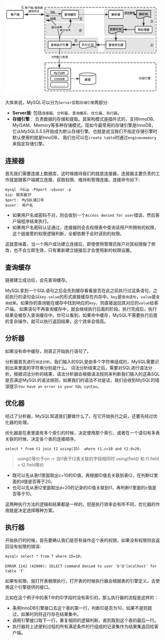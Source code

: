 ![img_10.png](img_10.png)

大体来说，MySQL可以分为`Server层`和`存储引擎`两部分:

* **Server层**: 包括`连接器`、`分析器`、`查询缓存`、`优化器`、`执行器`。
* **存储引擎**： 负责数据的存储和提取。其架构模式是插件式的，支持InnoDB、MyISAM、Memory等多种存储模式。现如今最常用的存储引擎是InnoDB，它从MySQL5.5.5开始成为默认存储引擎。也就是说当我们不指定存储引擎时默认使用的就是InnoDB，
我们也可以在`create table`时通过`engine=memory`来指定存储引擎。

## 连接器

首先我们需要连接上数据库，这时候接待我们的就是连接器，连接器主要负责的工作就是跟客户端建立连接、获取权限、维持和管理连接。连接命令如下:

```shell
mysql -h$ip -P$port -u$user -p
$ip: 服务器IP
$port： MySQL端口号
$user： 用户名
```

* 如果用户名或密码不对，则会收到一个`Access denied for user`错误，然后客户端程序结束执行。
* 如果用户名密码认证通过，连接器则会去权限表中查询该用户所拥有的权限，这个链接里的权限逻辑判断，全都依赖于此时读到的权限。

这就意味着，当一个用户成功建立连接后，即使使用管理员账户对其权限做了修改，也不会立即生效，只有重新建立链接后才会使用新的权限设置。

## 查询缓存

链接建立成功后，会先查询缓存。

MySQL拿到一个SQL语句之后会先到缓存看看是否在此之前执行过这条语句，之前执行的语句会以`key-value`的形式直接缓存在内存中。`key`是`查询语句`，`value`是`查询结果`。如果你的查询能在缓存中找到响应的`key`，则直接返回其对应的`value`给客户端。
如果语句不再查询缓存中，就会继续执行后面的阶段。执行完成后，执行结果会被存入查询缓存中。你可以看到，如果命中缓存，MySQL不需要执行后面的复杂操作，就可以执行返回结果，这个效率会很高。

## 分析器

如果没有命中缓存，则真正开始执行语句了。

分析器首先进行`词法分析`。我们输入的SQL是由多个字符串组成的，MySQL需要识别出来里面的字符串分别是什么。
词法分析结束之后，需要对SQL进行语法分析。根据词法分析的结果，语法分析器会根据语法规则来判断我们输入的这条SQL是否满足MySQL的语法规则，如果我们的语法不对是话，我们会收到MySQL的错误提示`You have an error in your SQL syntax`。

## 优化器

经过了分析器，MySQL知道我们要做什么了，在它开始执行之前，还要先经过优化器的处理。

优化器是在表里面有多个索引的时候，决定使用那个索引，或者在一个语句有多表关联的时候，决定各个表的连接顺序。

```shell
select * from t1 join t2 using(ID)  where t1.c=10 and t2.d=20;
```

>using()等价于on -> 当t1表于t2表关联的字段相同时 using(field) 和 t1.field = t2.field等价

* 既可以先从表t1里面取出c=10的ID值，再根据ID值去关联到表t2，在判断t2里面的d值是否等于20。
* 也可以先从表t2里面取出d=20的记录的ID值关联到t1，再判断t1里面的c值是否等于10。

这两种执行方法的逻辑和结果都是一样的，但是执行效率会有所不同，优化器的作用就是决定选择哪种方案。

## 执行器

开始执行的时候，首先要确认我们是否有操作这个表的权限，如果没有权限则会返回没有权限的错误:

```shell
mysql> select * from T where ID=10;

ERROR 1142 (42000): SELECT command denied to user 'b'@'localhost' for table 'T'
```

如果有权限，就打开表极限执行，打开表的时候执行器会根据表的引擎定义，去使用这个引擎提供的接口。

比如在这个例子中的表T中的ID字段时没有索引的，那么执行器的流程是这样的：

* 条用InnoDB引擎接口去这个表的第一行，判断ID是否为10，如果不是则跳过，如果时则将这行存在结果集中。
* 调用引擎接口取下一行，重复相同的逻辑判断，直到取到这个表的最后一行。
* 执行器将上述便利过程的所有满足条件的行组成的记录集作为结果集返回给客户端。